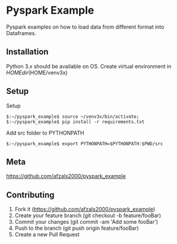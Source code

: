 # Pyspark Example
Pyspark examples on how to load data from different format into Dataframes.

## Installation
Python 3.x should be available on OS. Create virtual environment in $HOME dir ($HOME/venv3x) 

## Setup
Setup
```
$:~/pyspark_example$ source ~/venv3x/bin/activate;
$:~/pyspark_example$ pip install -r requirements.txt
```
Add src folder to PYTHONPATH
```
$:~/pyspark_example$ export PYTHONPATH=$PYTHONPATH:$PWD/src
```


## Meta
https://github.com/afzals2000/pyspark_example

## Contributing
1. Fork it (https://github.com/afzals2000/pyspark_example)
2. Create your feature branch (git checkout -b feature/fooBar)
3. Commit your changes (git commit -am 'Add some fooBar')
4. Push to the branch (git push origin feature/fooBar)
5. Create a new Pull Request